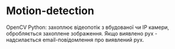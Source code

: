 # Motion-detection

OpenCV Python: захоплює відеопотік з вбудованої чи IP камери, обробляється захоплене зображення. Якщо виявлено рух - надсилається email-повідомлення про виявлений рух.
